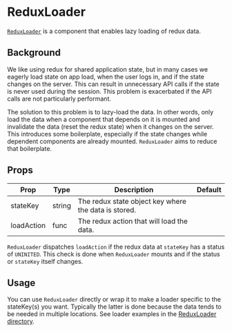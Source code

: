 # ReduxLoader

[`ReduxLoader`](/src/components/ReduxLoader/index.js) is a component that enables lazy loading of redux data.

## Background

We like using redux for shared application state, but in many cases we eagerly load state on app load, when the user logs in, and if the state changes on the server. This can result in unnecessary API calls if the state is never used during the session. This problem is exacerbated if the API calls are not particularly performant.

The solution to this problem is to lazy-load the data. In other words, only load the data when a component that depends on it is mounted and invalidate the data (reset the redux state) when it changes on the server. This introduces some boilerplate, especially if the state changes while dependent components are already mounted. `ReduxLoader` aims to reduce that boilerplate.

## Props

Prop|Type|Description|Default
----|----|----|----
stateKey|string|The redux state object key where the data is stored.|
loadAction|func|The redux action that will load the data.|

`ReduxLoader` dispatches `loadAction` if the redux data at `stateKey` has a status of `UNINITED`. This check is done when `ReduxLoader` mounts and if the status or `stateKey` itself changes.

## Usage

You can use `ReduxLoader` directly or wrap it to make a loader specific to the stateKey(s) you want. Typically the latter is done because the data tends to be needed in multiple locations. See loader examples in the [ReduxLoader directory](/src/components/ReduxLoader).
